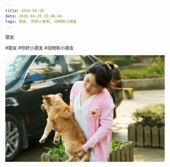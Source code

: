 ```yaml
---
title: 2016-04-20
date: 2016-04-20 15:46:44
tags: 朋友, 你好小朋友, 动物和小朋友
---
```


<p>朋友</p>

#朋友 #你好小朋友 #动物和小朋友

![](/assets/images/2016/04/91a9f52cde976c0a6dc708d4227293d6.jpg)
